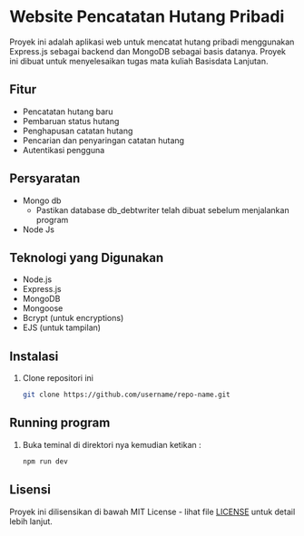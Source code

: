 # Website Pencatatan Hutang Pribadi

Proyek ini adalah aplikasi web untuk mencatat hutang pribadi menggunakan Express.js sebagai backend dan MongoDB sebagai basis datanya. Proyek ini dibuat untuk menyelesaikan tugas mata kuliah Basisdata Lanjutan.

## Fitur

- Pencatatan hutang baru
- Pembaruan status hutang
- Penghapusan catatan hutang
- Pencarian dan penyaringan catatan hutang
- Autentikasi pengguna

## Persyaratan
- Mongo db
    - Pastikan database db_debtwriter telah dibuat sebelum menjalankan program
- Node Js

## Teknologi yang Digunakan

- Node.js
- Express.js
- MongoDB
- Mongoose
- Bcrypt (untuk encryptions)
- EJS (untuk tampilan)

## Instalasi

1. Clone repositori ini

   ```bash
   git clone https://github.com/username/repo-name.git
   ```

## Running program
1. Buka teminal di direktori nya kemudian ketikan :

    ```bash
    npm run dev
    ```
## Lisensi

Proyek ini dilisensikan di bawah MIT License - lihat file [LICENSE](LICENSE) untuk detail lebih lanjut.
